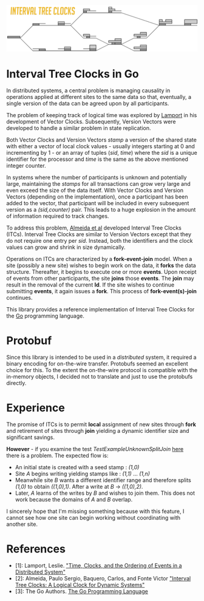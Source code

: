 ![Interval Tree Clocks](./doc/images/header.png)
# Interval Tree Clocks in Go

In distributed systems, a central problem is managing causality in
operations applied at different sites to the same data so that,
eventually, a single version of the data can be agreed upon by all
participants. 

The problem of keeping track of logical time was explored by 
[Lamport](#references) in his development of Vector Clocks. Subsequently, Version
Vectors were developed to handle a similar problem in state replication.

Both Vector Clocks and Version Vectors _stamp_ a version of the shared
state with either a vector of local clock values - usually integers
starting at 0 and incrementing by 1 - or an array of tuples (_sid_,
_time_) where the _sid_ is a unique identifier for the processor and
_time_ is the same as the above mentioned integer counter.

In systems where the number of participants is unknown and potentially
large, maintaining the _stamps_ for all transactions can grow very large
and even exceed the size of the data itself. With Vector Clocks and
Version Vectors (depending on the implementation), once a participant
has been added to the vector, that participant will be included in every
subsequent version as a _(sid,counter)_ pair. This leads to a huge
explosion in the amount of information required to track changes.

To address this problem, [Almeida et al](#references) developed Interval
Tree Clocks (ITCs). Interval Tree Clocks are similar to Version Vectors
except that they do not require one entry per _sid_. Instead, both the
identifiers and the clock values can grow and shrink in size
dynamically. 

Operations on ITCs are characterized by a **fork-event-join** model.
When a site (possibly a new site) wishes to begin work on the data, it
**forks** the data structure. Thereafter, it begins to execute one or
more **events**. Upon receipt of events from other participants, the
site **joins** those **events**. The **join** may result in the removal
of the current **Id**. If the site wishes to continue submitting
**events**, it again issues a **fork**. This process of
**fork-event(s)-join** continues.

This library provides a reference implementation of Interval Tree Clocks
for the [Go](#references) programming language.

# Protobuf

Since this library is intended to be used in a *distributed* system, it
required a binary encoding for on-the-wire transfer. Protobufs seemed an
excellent choice for this. To the extent the on-the-wire protocol is
compatible with the in-memory objects, I decided not to translate and
just to use the protobufs directly.

# Experience

The promise of ITCs is to permit **local** assignment of new sites
through **fork** and retirement of sites through **join** yielding a
dynamic identifier size and significant savings.

**However** - if you examine the test _TestExampleUnknownSplitJoin_
[here](./itc_test/Example_test.go) there is a problem. The expected flow
is:

* An initial state is created with a seed stamp : _(1,0)_
* Site _A_ begins writing yielding stamps like : _(1,1)_ ... _(1,n)_
* Meanwhile site _B_ wants a different identifier range and therefore
  splits _(1,0)_ to obtain _((1,0),1)_. After a write at _B_ ->
  _((1,0),2)_.
* Later, _A_ learns of the writes by _B_ and wishes to join them. This
  does not work because the domains of _A_ and _B_ overlap.
  
 I sincerely hope that I'm missing something because with this feature,
 I cannot see how one site can begin working without coordinating with
 another site.

# References

* [1]: Lamport, Leslie. ["Time, Clocks, and the Ordering of Events in a Distributed
        System"](https://lamport.azurewebsites.net/pubs/time-clocks.pdf)
* [2]: Almeida, Paulo Sergio, Baquero, Carlos, and Fonte Victor ["Interval Tree Clocks: A Logical Clock for Dynamic Systems"](http://gsd.di.uminho.pt/members/cbm/ps/itc2008.pdf)
* [3]: The Go Authors. [The Go Programming Language](https://golang.org)